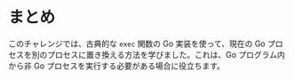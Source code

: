 # まとめ

このチャレンジでは、古典的な `exec` 関数の Go 実装を使って、現在の Go プロセスを別のプロセスに置き換える方法を学びました。これは、Go プログラム内から非 Go プロセスを実行する必要がある場合に役立ちます。
